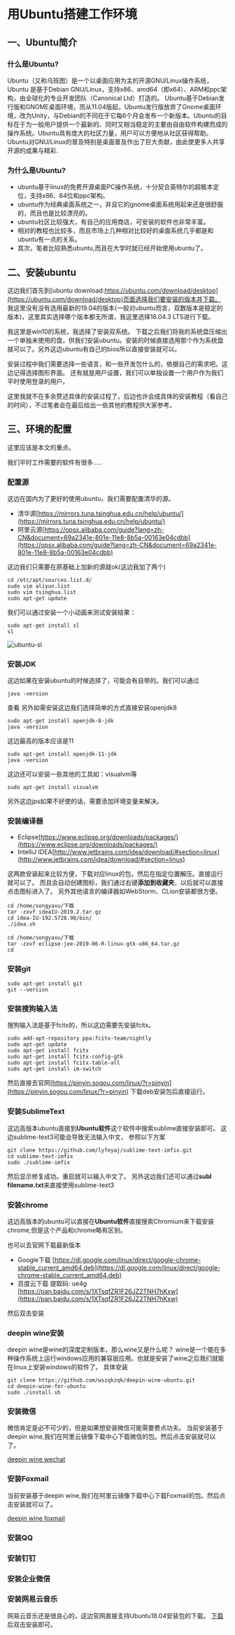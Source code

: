 用Ubuntu搭建工作环境
=========

一、Ubuntu简介
--------

### 什么是Ubuntu?

Ubuntu（又称乌班图）是一个以桌面应用为主的开源GNU/Linux操作系统，Ubuntu 是基于Debian GNU/Linux，支持x86、amd64（即x64）、ARM和ppc架构，由全球化的专业开发团队（Canonical Ltd）打造的。
Ubuntu基于Debian发行版和GNOME桌面环境，而从11.04版起，Ubuntu发行版放弃了Gnome桌面环境，改为Unity，与Debian的不同在于它每6个月会发布一个新版本。Ubuntu的目标在于为一般用户提供一个最新的、同时又相当稳定的主要由自由软件构建而成的操作系统。Ubuntu具有庞大的社区力量，用户可以方便地从社区获得帮助。Ubuntu对GNU/Linux的普及特别是桌面普及作出了巨大贡献，由此使更多人共享开源的成果与精彩.

### 为什么是Ubuntu?

- ubuntu基于linux的免费开源桌面PC操作系统，十分契合英特尔的超极本定位，支持x86、64位和ppc架构。
- ubuntu作为经典桌面系统之一，并且它的gnome桌面系统用起来还是很舒服的，而且也是比较漂亮的。
- ubuntu社区比较强大，有自己的应用商店，可安装的软件也非常丰富。
- 相对的教程也比较多，而且市场上几种相对比较好的桌面系统几乎都是和ubuntu有一点的关系。
- 其次，笔者比较熟悉ubuntu,而且在大学时就已经开始使用ubuntu了。

二、安装ubuntu
-----------

这边我们首先到[ubuntu download:https://ubuntu.com/download/desktop](https://ubuntu.com/download/desktop)页面选择我们要安装的版本并下载。
我这里没有没有选用最新的19.04的版本(一般对ubuntu而言，双数版本是稳定的版本)，这里其实选择哪个版本都无所谓，我这里选择18.04.3 LTS进行下载。

我这里是win10的系统，我选择了安装双系统。
下载之后我们将我的系统盘压缩出一个单独未使用的盘，供我们安装ubuntu。安装的时候直接选用那个作为系统盘就可以了。另外这边ubuntu有自己的bios所以直接安装就可以。

安装过程中我们需要选择一些语言，和一些开发包什么的，依据自己的需求吧。这边记得选择图形界面。
还有就是用户设置，我们可以单独设置一个用户作为我们平时使用登录的用户。

这里我就不在多余赘述具体的安装过程了，后边也许会成具体的安装教程（看自己的时间），不过笔者会在最后给出一些其他的教程供大家参考。

三、环境的配置
------

这里应该是本文的重点。

我们平时工作需要的软件有很多.....

### 配置源

这边在国内为了更好的使用ubuntu，我们需要配置清华的源。
- 清华源[https://mirrors.tuna.tsinghua.edu.cn/help/ubuntu/](https://mirrors.tuna.tsinghua.edu.cn/help/ubuntu/)
- 阿里云源[https://opsx.alibaba.com/guide?lang=zh-CN&document=69a2341e-801e-11e8-8b5a-00163e04cdbb](https://opsx.alibaba.com/guide?lang=zh-CN&document=69a2341e-801e-11e8-8b5a-00163e04cdbb)

这边我们只需要在原基础上加新的源就ok(这边我加了两个)
``` shell
cd /etc/apt/sources.list.d/
sudo vim aliyun.list
sudo vim tsinghua.list
sudo apt-get update
```

我们可以通过安装一个小动画来测试安装结果：
``` shell
sudo apt-get install sl
sl
```
![ubuntu-sl](https://songyaxu.oss-cn-beijing.aliyuncs.com/blog/ubuntu-sl.gif)

### 安装JDK

这边如果在安装ubuntu的时候选择了，可能会有自带的。我们可以通过
``` shell
java -version
```
查看
另外如需安装这边我们选择简单的方式直接安装openjdk8
``` shell
sudo apt-get install openjdk-8-jdk
java -version
```
这边最高的版本应该是11
``` shell
sudo apt-get install openjdk-11-jdk
java -version
```
这边还可以安装一些其他的工具如：visualvm等
``` shell
sudo apt-get install visualvm
```
另外这边jps如果不好使的话，需要添加环境变量来解决。

### 安装编译器

- Eclipse[https://www.eclipse.org/downloads/packages/](https://www.eclipse.org/downloads/packages/)
- IntelliJ IDEA[http://www.jetbrains.com/idea/download/#section=linux](http://www.jetbrains.com/idea/download/#section=linux)

这两款安装起来比较方便，下载对应linux的包，然后在指定位置解压。直接运行就可以了。
而且会自动创建图标，我们通过右键**添加到收藏夹**，以后就可以直接点击图标进入了。
另外其他语言的编译器如WebStorm、CLion安装都很方便。

``` shell
cd /home/songyaxu/下载
tar -zxvf ideaIU-2019.2.tar.gz
cd idea-IU-192.5728.98/bin/
./idea.sh 
```

``` shell
cd /home/songyaxu/下载
tar -zxvf eclipse-jee-2019-06-R-linux-gtk-x86_64.tar.gz
cd 
```

### 安装git
``` shell
sudo apt-get install git
git --version
```
### 安装搜狗输入法

搜狗输入法是基于fcitx的，所以这边需要先安装fcitx。
``` shell
sudo add-apt-repository ppa:fcitx-team/nightly
sudo apt-get update
sudo apt-get install fcitx
sudo apt-get install fcitx-config-gtk
sudo apt-get install fcitx-table-all
sudo apt-get install im-switch
```

然后直接去官网[https://pinyin.sogou.com/linux/?r=pinyin](https://pinyin.sogou.com/linux/?r=pinyin)
下载deb安装包后直接运行。

### 安装SublimeText

这边高版本ubuntu直接到**Ubuntu软件**这个软件中搜索sublime直接安装即可。
这边sublime-text3可能会导致无法输入中文，
参照以下方案
``` shell
git clone https://github.com/lyfeyaj/sublime-text-imfix.git
cd sublime-text-imfix
sudo ./sublime-imfix
```
然后显示修复成功。重启就可以输入中文了。 另外这边我们还可以通过**subl filename.txt**来直接使用sublime-text3

### 安装chrome

这边高版本的ubuntu可以直接在**Ubuntu软件**直接搜索Chromium来下载安装chrome,但是这个产品和chrome略有区别。

也可以去官网下载最新版本

- Google下载 [https://dl.google.com/linux/direct/google-chrome-stable_current_amd64.deb](https://dl.google.com/linux/direct/google-chrome-stable_current_amd64.deb)
- 百度云下载 提取码: ue4g [https://pan.baidu.com/s/1XTsqfZR1F26JZ2TNH7hKxw](https://pan.baidu.com/s/1XTsqfZR1F26JZ2TNH7hKxw)

然后双击安装

### deepin wine安装

deepin wine是wine的深度定制版本，那么wine又是什么呢？
wine是一个能在多种操作系统上运行windows应用的兼容层应用。也就是安装了wine之后我们就能在linux上安装windows的软件了。
具体安装
``` shell
git clone https://github.com/wszqkzqk/deepin-wine-ubuntu.git
cd deepin-wine-for-ubuntu
sudo ./install.sh
```

### 安装微信
微信肯定是必不可少的，但是如果想安装微信可能需要费点功夫。
当前安装基于deepin wine,我们在阿里云镜像下载中心下载微信的包。然后点击安装就可以了。

[deepin wine wechat](https://mirrors.aliyun.com/deepin/pool/non-free/d/deepin.com.wechat/)

### 安装Foxmail
当前安装基于deepin wine,我们在阿里云镜像下载中心下载Foxmail的包。然后点击安装就可以了。

[deepin wine foxmail](http://mirrors.aliyun.com/deepin/pool/non-free/d/deepin.com.foxmail/)

### 安装QQ

### 安装钉钉

### 安装企业微信

### 安装网易云音乐 

网易云音乐还是很良心的，这边官网直接支持Ubuntu18.04安装包的下载。
[下载](https://music.163.com/#/download)后双击安装即可。





